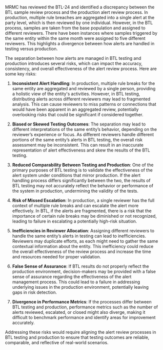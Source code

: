 MRMC has reviewed the BTL-24 and identified a discrepancy between the BTL sample review process and the production alert review process. In production, multiple rule breaches are aggregated into a single alert at the party level, which is then reviewed by one individual. However, in the BTL process, samples are taken from the base population and assigned to different reviewers. There have been instances where samples triggered by the same entity within the same month were assigned to five different reviewers. This highlights a divergence between how alerts are handled in testing versus production.

The separation between how alerts are managed in BTL testing and production introduces several risks, which can impact the accuracy, consistency, and overall effectiveness of the alert review process. Here are some key risks:

1. **Inconsistent Alert Handling**: In production, multiple rule breaks for the same entity are aggregated and reviewed by a single person, providing a holistic view of the entity's activities. However, in BTL testing, distributing alerts across different reviewers may lead to fragmented analysis. This can cause reviewers to miss patterns or connections that would have been apparent in an aggregated review, potentially overlooking risks that could be significant if considered together.

2. **Biased or Skewed Testing Outcomes**: The separation may lead to different interpretations of the same entity’s behavior, depending on the reviewer’s experience or focus. As different reviewers handle different portions of the same entity’s alerts in BTL testing, the overall risk assessment may be inconsistent. This can result in an inaccurate representation of alert effectiveness and skew the results of the BTL testing.

3. **Reduced Comparability Between Testing and Production**: One of the primary purposes of BTL testing is to validate the effectiveness of the alert system under conditions that mirror production. If the alert handling process differs significantly between the two, the results of BTL testing may not accurately reflect the behavior or performance of the system in production, undermining the validity of the tests.

4. **Risk of Missed Escalation**: In production, a single reviewer has the full context of multiple rule breaks and can escalate the alert more effectively. In BTL, if the alerts are fragmented, there is a risk that the importance of certain rule breaks may be diminished or not recognized, leading to failure in escalating a potentially high-risk situation.

5. **Inefficiencies in Reviewer Allocation**: Assigning different reviewers to handle the same entity’s alerts in testing can lead to inefficiencies. Reviewers may duplicate efforts, as each might need to gather the same contextual information about the entity. This inefficiency could reduce the overall effectiveness of the review process and increase the time and resources needed for proper validation.

6. **False Sense of Assurance**: If BTL results do not properly reflect the production environment, decision-makers may be provided with a false sense of assurance regarding the effectiveness of the alert management process. This could lead to a failure in addressing underlying issues in the production environment, potentially leaving gaps in risk detection.

7. **Divergence in Performance Metrics**: If the processes differ between BTL testing and production, performance metrics such as the number of alerts reviewed, escalated, or closed might also diverge, making it difficult to benchmark performance and identify areas for improvement accurately.

Addressing these risks would require aligning the alert review processes in BTL testing and production to ensure that testing outcomes are reliable, comparable, and reflective of real-world scenarios.
